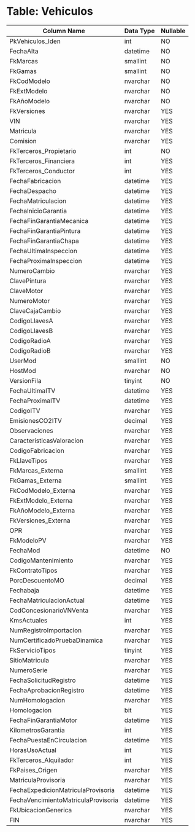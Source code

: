 # Table: Vehiculos

| Column Name | Data Type | Nullable |
|-------------|-----------|----------|
| PkVehiculos_Iden | int | NO |
| FechaAlta | datetime | NO |
| FkMarcas | smallint | NO |
| FkGamas | smallint | NO |
| FkCodModelo | nvarchar | NO |
| FkExtModelo | nvarchar | NO |
| FkAñoModelo | nvarchar | NO |
| FkVersiones | nvarchar | YES |
| VIN | nvarchar | YES |
| Matricula | nvarchar | YES |
| Comision | nvarchar | YES |
| FkTerceros_Propietario | int | NO |
| FkTerceros_Financiera | int | YES |
| FkTerceros_Conductor | int | YES |
| FechaFabricacion | datetime | YES |
| FechaDespacho | datetime | YES |
| FechaMatriculacion | datetime | YES |
| FechaInicioGarantia | datetime | YES |
| FechaFinGarantiaMecanica | datetime | YES |
| FechaFinGarantiaPintura | datetime | YES |
| FechaFinGarantiaChapa | datetime | YES |
| FechaUltimaInspeccion | datetime | YES |
| FechaProximaInspeccion | datetime | YES |
| NumeroCambio | nvarchar | YES |
| ClavePintura | nvarchar | YES |
| ClaveMotor | nvarchar | YES |
| NumeroMotor | nvarchar | YES |
| ClaveCajaCambio | nvarchar | YES |
| CodigoLlavesA | nvarchar | YES |
| CodigoLlavesB | nvarchar | YES |
| CodigoRadioA | nvarchar | YES |
| CodigoRadioB | nvarchar | YES |
| UserMod | smallint | NO |
| HostMod | nvarchar | NO |
| VersionFila | tinyint | NO |
| FechaUltimaITV | datetime | YES |
| FechaProximaITV | datetime | YES |
| CodigoITV | nvarchar | YES |
| EmisionesCO2ITV | decimal | YES |
| Observaciones | nvarchar | YES |
| CaracteristicasValoracion | nvarchar | YES |
| CodigoFabricacion | nvarchar | YES |
| FkLlaveTipos | nvarchar | YES |
| FkMarcas_Externa | smallint | YES |
| FkGamas_Externa | smallint | YES |
| FkCodModelo_Externa | nvarchar | YES |
| FkExtModelo_Externa | nvarchar | YES |
| FkAñoModelo_Externa | nvarchar | YES |
| FkVersiones_Externa | nvarchar | YES |
| OPR | nvarchar | YES |
| FkModeloPV | nvarchar | YES |
| FechaMod | datetime | NO |
| CodigoMantenimiento | nvarchar | YES |
| FkContratoTipos | nvarchar | YES |
| PorcDescuentoMO | decimal | YES |
| Fechabaja | datetime | YES |
| FechaMatriculacionActual | datetime | YES |
| CodConcesionarioVNVenta | nvarchar | YES |
| KmsActuales | int | YES |
| NumRegistroImportacion | nvarchar | YES |
| NumCertificadoPruebaDinamica | nvarchar | YES |
| FkServicioTipos | tinyint | YES |
| SitioMatricula | nvarchar | YES |
| NumeroSerie | nvarchar | YES |
| FechaSolicitudRegistro | datetime | YES |
| FechaAprobacionRegistro | datetime | YES |
| NumHomologacion | nvarchar | YES |
| Homologacion | bit | YES |
| FechaFinGarantiaMotor | datetime | YES |
| KilometrosGarantia | int | YES |
| FechaPuestaEnCirculacion | datetime | YES |
| HorasUsoActual | int | YES |
| FkTerceros_Alquilador | int | YES |
| FkPaises_Origen | nvarchar | YES |
| MatriculaProvisoria | nvarchar | YES |
| FechaExpedicionMatriculaProvisoria | datetime | YES |
| FechaVencimientoMatriculaProvisoria | datetime | YES |
| FkUbicacionGenerica | nvarchar | YES |
| FIN | nvarchar | YES |
